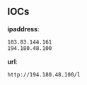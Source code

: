 
## IOCs

__ipaddress__:

```text
103.83.144.161
194.180.48.100
```
__url__:

```text
http://194.180.48.100/l
```